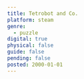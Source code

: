 ```yaml
---
title: Tetrobot and Co.
platform: steam
genre:
  - puzzle
digital: true
physical: false
guide: false
pending: false
posted: 2000-01-01
---
```

